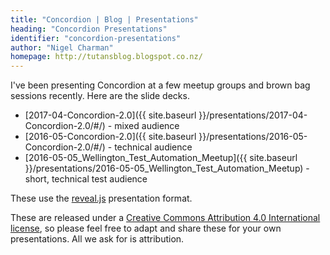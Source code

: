 ```yaml
---
title: "Concordion | Blog | Presentations"
heading: "Concordion Presentations"
identifier: "concordion-presentations"
author: "Nigel Charman"
homepage: http://tutansblog.blogspot.co.nz/
---
```


I've been presenting Concordion at a few meetup groups and brown bag sessions recently. Here are the slide decks. 

* [2017-04-Concordion-2.0]({{ site.baseurl }}/presentations/2017-04-Concordion-2.0/#/) - mixed audience
* [2016-05-Concordion-2.0]({{ site.baseurl }}/presentations/2016-05-Concordion-2.0/#/) - technical audience
* [2016-05-05_Wellington_Test_Automation_Meetup]({{ site.baseurl }}/presentations/2016-05-05_Wellington_Test_Automation_Meetup) - short, technical test audience

These use the [reveal.js](https://github.com/hakimel/reveal.js/) presentation format.

These are released under a [Creative Commons Attribution 4.0 International license](https://creativecommons.org/licenses/by/4.0/), so please feel free to adapt and share these for your own presentations. All we ask for is attribution.
